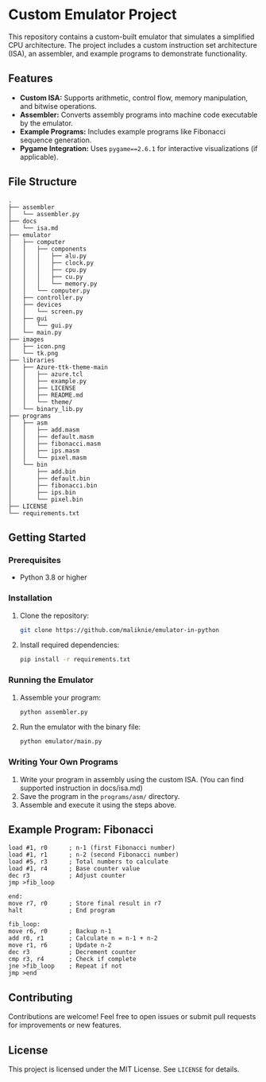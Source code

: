 # Custom Emulator Project

This repository contains a custom-built emulator that simulates a simplified CPU architecture. The project includes a custom instruction set architecture (ISA), an assembler, and example programs to demonstrate functionality.

## Features

- **Custom ISA:** Supports arithmetic, control flow, memory manipulation, and bitwise operations.
- **Assembler:** Converts assembly programs into machine code executable by the emulator.
- **Example Programs:** Includes example programs like Fibonacci sequence generation.
- **Pygame Integration:** Uses `pygame==2.6.1` for interactive visualizations (if applicable).

## File Structure

```
.
├── assembler
│   └── assembler.py
├── docs
│   └── isa.md
├── emulator
│   ├── computer
│   │   ├── components
│   │   │   ├── alu.py
│   │   │   ├── clock.py
│   │   │   ├── cpu.py
│   │   │   ├── cu.py
│   │   │   └── memory.py
│   │   └── computer.py
│   ├── controller.py
│   ├── devices
│   │   └── screen.py
│   ├── gui
│   │   └── gui.py
│   └── main.py
├── images
│   ├── icon.png
│   └── tk.png
├── libraries
│   ├── Azure-ttk-theme-main
│   │   ├── azure.tcl
│   │   ├── example.py
│   │   ├── LICENSE
│   │   ├── README.md
│   │   └── theme/
│   └── binary_lib.py
├── programs
│   ├── asm
│   │   ├── add.masm
│   │   ├── default.masm
│   │   ├── fibonacci.masm
│   │   ├── ips.masm
│   │   └── pixel.masm
│   └── bin
│       ├── add.bin
│       ├── default.bin
│       ├── fibonacci.bin
│       ├── ips.bin
│       └── pixel.bin
├── LICENSE
└── requirements.txt
```

## Getting Started

### Prerequisites

- Python 3.8 or higher

### Installation

1. Clone the repository:
   ```bash
   git clone https://github.com/maliknie/emulator-in-python
   ```

2. Install required dependencies:
   ```bash
   pip install -r requirements.txt
   ```

### Running the Emulator

1. Assemble your program:
   ```bash
   python assembler.py
   ```

2. Run the emulator with the binary file:
   ```bash
   python emulator/main.py
   ```

### Writing Your Own Programs

1. Write your program in assembly using the custom ISA. (You can find supported instruction in docs/isa.md)
2. Save the program in the `programs/asm/` directory.
3. Assemble and execute it using the steps above.

## Example Program: Fibonacci

```assembly
load #1, r0      ; n-1 (first Fibonacci number)
load #1, r1      ; n-2 (second Fibonacci number)
load #5, r3      ; Total numbers to calculate
load #1, r4      ; Base counter value
dec r3           ; Adjust counter
jmp >fib_loop

end:
move r7, r0      ; Store final result in r7
halt             ; End program

fib_loop:
move r6, r0      ; Backup n-1
add r0, r1       ; Calculate n = n-1 + n-2
move r1, r6      ; Update n-2
dec r3           ; Decrement counter
cmp r3, r4       ; Check if complete
jne >fib_loop    ; Repeat if not
jmp >end
```

## Contributing

Contributions are welcome! Feel free to open issues or submit pull requests for improvements or new features.

## License

This project is licensed under the MIT License. See `LICENSE` for details.